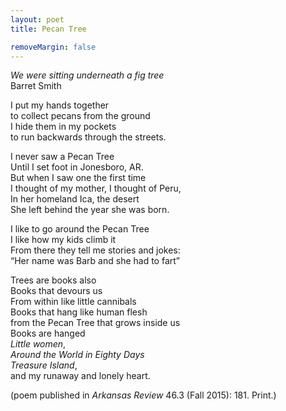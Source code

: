 ```yaml
---
layout: poet
title: Pecan Tree

removeMargin: false
---
```




<p><em>We were sitting underneath a fig tree</em> <br />
Barret  Smith</p>
<p>I put my  hands together<br />
to  collect pecans from the ground<br />
I hide  them in my pockets<br />
to run  backwards through the streets.</p>
<p>I never  saw a Pecan Tree<br />
Until I  set foot in Jonesboro, AR.<br />
But when  I saw one the first time<br />
I  thought of my mother, I thought of Peru,<br />
In her  homeland Ica, the desert<br />
She left  behind the year she was born.</p>
<p>I like  to go around the Pecan Tree <br />
I like  how my kids climb it <br />
From  there they tell me stories and jokes:<br />
&ldquo;Her  name was Barb and she had to fart&rdquo;        </p>
<p>Trees  are books also<br />
Books  that devours us<br />
From  within like little cannibals <br />
Books  that hang like human flesh <br />
from the  Pecan Tree that grows inside us<br />
Books  are hanged <br />
<em>Little women</em>, <br />
<em>Around the World in Eighty Days</em> <br />
<em>Treasure Island</em>, <br />
and my  runaway and lonely heart. </p>
<p>(poem published in <em>Arkansas  Review</em> 46.3 (Fall 2015): 181. Print.)</p>

